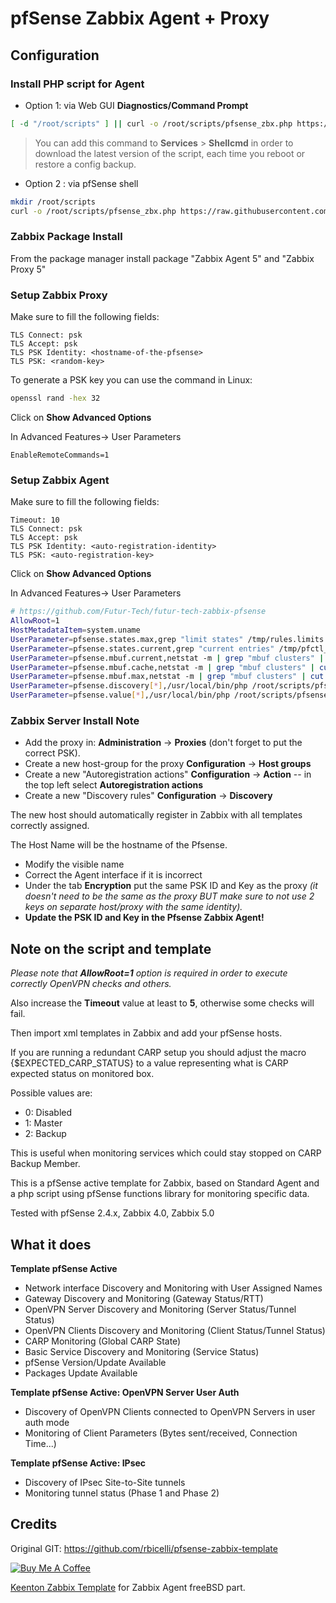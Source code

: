 # pfSense Zabbix Agent + Proxy

## Configuration

### Install PHP script for Agent

- Option 1: via Web GUI **Diagnostics/Command Prompt**

```bash
[ -d "/root/scripts" ] || curl -o /root/scripts/pfsense_zbx.php https://raw.githubusercontent.com/Futur-Tech/futur-tech-pfsense-zabbix/main/pfsense_zbx.php 
```
> You can add this command to **Services** > **Shellcmd** in order to download the latest version of the script, each time you reboot or restore a config backup.

- Option 2 : via pfSense shell

```bash
mkdir /root/scripts
curl -o /root/scripts/pfsense_zbx.php https://raw.githubusercontent.com/Futur-Tech/futur-tech-pfsense-zabbix/main/pfsense_zbx.php 
```


### Zabbix Package Install

From the package manager install package "Zabbix Agent 5" and "Zabbix Proxy 5"

### Setup Zabbix Proxy

Make sure to fill the following fields:

```
TLS Connect: psk
TLS Accept: psk
TLS PSK Identity: <hostname-of-the-pfsense>
TLS PSK: <random-key>
```
To generate a PSK key you can use the command in Linux: 
    
```bash
openssl rand -hex 32
```

Click on **Show Advanced Options**

In Advanced Features-> User Parameters

```
EnableRemoteCommands=1
```

### Setup Zabbix Agent

Make sure to fill the following fields:

```
Timeout: 10
TLS Connect: psk
TLS Accept: psk
TLS PSK Identity: <auto-registration-identity>
TLS PSK: <auto-registration-key>
```
Click on **Show Advanced Options**

In Advanced Features-> User Parameters

```bash
# https://github.com/Futur-Tech/futur-tech-zabbix-pfsense
AllowRoot=1
HostMetadataItem=system.uname
UserParameter=pfsense.states.max,grep "limit states" /tmp/rules.limits | cut -f4 -d ' '
UserParameter=pfsense.states.current,grep "current entries" /tmp/pfctl_si_out | tr -s ' ' | cut -f4 -d ' '
UserParameter=pfsense.mbuf.current,netstat -m | grep "mbuf clusters" | cut -f1 -d ' ' | cut -d '/' -f1
UserParameter=pfsense.mbuf.cache,netstat -m | grep "mbuf clusters" | cut -f1 -d ' ' | cut -d '/' -f2
UserParameter=pfsense.mbuf.max,netstat -m | grep "mbuf clusters" | cut -f1 -d ' ' | cut -d '/' -f4
UserParameter=pfsense.discovery[*],/usr/local/bin/php /root/scripts/pfsense_zbx.php discovery $1
UserParameter=pfsense.value[*],/usr/local/bin/php /root/scripts/pfsense_zbx.php $1 $2 $3
```

### Zabbix Server Install Note

- Add the proxy in: **Administration** -> **Proxies** (don't forget to put the correct PSK).
- Create a new host-group for the proxy **Configuration** -> **Host groups**
- Create a new "Autoregistration actions" **Configuration** -> **Action** -- in the top left select **Autoregistration actions**
- Create a new "Discovery rules" **Configuration** -> **Discovery**

The new host should automatically register in Zabbix with all templates correctly assigned.

The Host Name will be the hostname of the Pfsense.

* Modify the visible name
* Correct the Agent interface if it is incorrect
* Under the tab **Encryption** put the same PSK ID and Key as the proxy *(it doesn't need to be the same as the proxy BUT make sure to not use 2 keys on separate host/proxy with the same identity).*
* **Update the PSK ID and Key in the Pfsense Zabbix Agent!**

## Note on the script and template

_Please note that **AllowRoot=1** option is required in order to execute correctly OpenVPN checks and others._

Also increase the **Timeout** value at least to **5**, otherwise some checks will fail.

Then import xml templates in Zabbix and add your pfSense hosts.

If you are running a redundant CARP setup you should adjust the macro {$EXPECTED_CARP_STATUS} to a value representing what is CARP expected status on monitored box.

Possible values are:

 - 0: Disabled
 - 1: Master
 - 2: Backup

This is useful when monitoring services which could stay stopped on CARP Backup Member.

This is a pfSense active template for Zabbix, based on Standard Agent and a php script using pfSense functions library for monitoring specific data.

Tested with pfSense 2.4.x, Zabbix 4.0, Zabbix 5.0

## What it does

**Template pfSense Active**
 
 - Network interface Discovery and Monitoring with User Assigned Names
 - Gateway Discovery and Monitoring (Gateway Status/RTT)
 - OpenVPN Server Discovery and Monitoring (Server Status/Tunnel Status)
 - OpenVPN Clients Discovery and Monitoring (Client Status/Tunnel Status)
 - CARP Monitoring (Global CARP State)
 - Basic Service Discovery and Monitoring (Service Status)
 - pfSense Version/Update Available
 - Packages Update Available
 
**Template pfSense Active: OpenVPN Server User Auth**

 - Discovery of OpenVPN Clients connected to OpenVPN Servers in user auth mode
 - Monitoring of Client Parameters (Bytes sent/received, Connection Time...) 

**Template pfSense Active: IPsec**

 - Discovery of IPsec Site-to-Site tunnels
 - Monitoring tunnel status (Phase 1 and Phase 2)

## Credits

Original GIT: https://github.com/rbicelli/pfsense-zabbix-template

[![Buy Me A Coffee](https://www.buymeacoffee.com/assets/img/custom_images/orange_img.png)](https://www.buymeacoffee.com/rbicelli)

[Keenton Zabbix Template](https://github.com/keentonsas/zabbix-template-pfsense) for Zabbix Agent freeBSD part.
